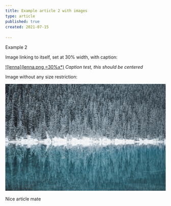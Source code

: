```yaml
---
title: Example article 2 with images
type: article
published: true
created: 2021-07-15

---
```


Example 2

Image linking to itself, set at 30% width, with caption:

[![lenna](lenna.png =30%x*)](lenna.png)
*Caption test, this should be centered*

Image without any size restriction:

![cold](jonny-caspari-TQGpLw48VsU-unsplash.jpg)

Nice article mate
